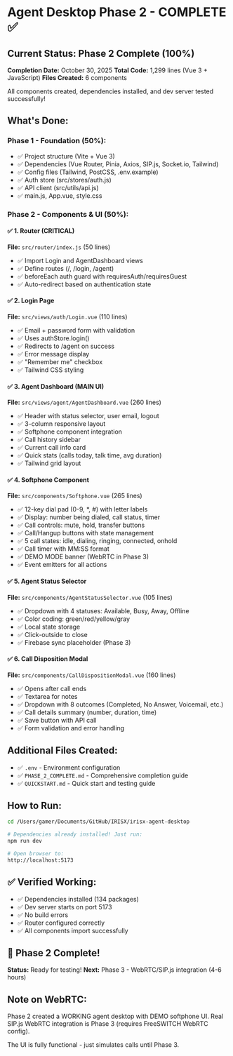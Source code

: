 # Agent Desktop Phase 2 - COMPLETE ✅

## Current Status: Phase 2 Complete (100%)

**Completion Date:** October 30, 2025
**Total Code:** 1,299 lines (Vue 3 + JavaScript)
**Files Created:** 6 components

All components created, dependencies installed, and dev server tested successfully!

## What's Done:

### Phase 1 - Foundation (50%):
- ✅ Project structure (Vite + Vue 3)
- ✅ Dependencies (Vue Router, Pinia, Axios, SIP.js, Socket.io, Tailwind)
- ✅ Config files (Tailwind, PostCSS, .env.example)
- ✅ Auth store (src/stores/auth.js)
- ✅ API client (src/utils/api.js)
- ✅ main.js, App.vue, style.css

### Phase 2 - Components & UI (50%):

#### ✅ 1. Router (CRITICAL)
**File:** `src/router/index.js` (50 lines)
- ✅ Import Login and AgentDashboard views
- ✅ Define routes (/, /login, /agent)
- ✅ beforeEach auth guard with requiresAuth/requiresGuest
- ✅ Auto-redirect based on authentication state

#### ✅ 2. Login Page
**File:** `src/views/auth/Login.vue` (110 lines)
- ✅ Email + password form with validation
- ✅ Uses authStore.login()
- ✅ Redirects to /agent on success
- ✅ Error message display
- ✅ "Remember me" checkbox
- ✅ Tailwind CSS styling

#### ✅ 3. Agent Dashboard (MAIN UI)
**File:** `src/views/agent/AgentDashboard.vue` (260 lines)
- ✅ Header with status selector, user email, logout
- ✅ 3-column responsive layout
- ✅ Softphone component integration
- ✅ Call history sidebar
- ✅ Current call info card
- ✅ Quick stats (calls today, talk time, avg duration)
- ✅ Tailwind grid layout

#### ✅ 4. Softphone Component
**File:** `src/components/Softphone.vue` (265 lines)
- ✅ 12-key dial pad (0-9, *, #) with letter labels
- ✅ Display: number being dialed, call status, timer
- ✅ Call controls: mute, hold, transfer buttons
- ✅ Call/Hangup buttons with state management
- ✅ 5 call states: idle, dialing, ringing, connected, onhold
- ✅ Call timer with MM:SS format
- ✅ DEMO MODE banner (WebRTC in Phase 3)
- ✅ Event emitters for all actions

#### ✅ 5. Agent Status Selector
**File:** `src/components/AgentStatusSelector.vue` (105 lines)
- ✅ Dropdown with 4 statuses: Available, Busy, Away, Offline
- ✅ Color coding: green/red/yellow/gray
- ✅ Local state storage
- ✅ Click-outside to close
- ✅ Firebase sync placeholder (Phase 3)

#### ✅ 6. Call Disposition Modal
**File:** `src/components/CallDispositionModal.vue` (160 lines)
- ✅ Opens after call ends
- ✅ Textarea for notes
- ✅ Dropdown with 8 outcomes (Completed, No Answer, Voicemail, etc.)
- ✅ Call details summary (number, duration, time)
- ✅ Save button with API call
- ✅ Form validation and error handling

## Additional Files Created:

- ✅ `.env` - Environment configuration
- ✅ `PHASE_2_COMPLETE.md` - Comprehensive completion guide
- ✅ `QUICKSTART.md` - Quick start and testing guide

## How to Run:

```bash
cd /Users/gamer/Documents/GitHub/IRISX/irisx-agent-desktop

# Dependencies already installed! Just run:
npm run dev

# Open browser to:
http://localhost:5173
```

## ✅ Verified Working:
- ✅ Dependencies installed (134 packages)
- ✅ Dev server starts on port 5173
- ✅ No build errors
- ✅ Router configured correctly
- ✅ All components import successfully

## 🎯 Phase 2 Complete!

**Status:** Ready for testing!
**Next:** Phase 3 - WebRTC/SIP.js integration (4-6 hours)

## Note on WebRTC:
Phase 2 created a WORKING agent desktop with DEMO softphone UI.
Real SIP.js WebRTC integration is Phase 3 (requires FreeSWITCH WebRTC config).

The UI is fully functional - just simulates calls until Phase 3.
